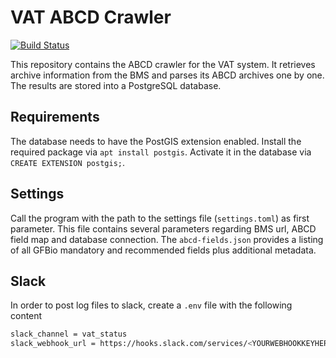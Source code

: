 # VAT ABCD Crawler

[![Build Status](https://travis-ci.org/gfbio/vat-abcd-crawler.svg?branch=master)](https://travis-ci.org/gfbio/vat-abcd-crawler)

This repository contains the ABCD crawler for the VAT system.
It retrieves archive information from the BMS and parses its ABCD archives one by one.
The results are stored into a PostgreSQL database.

## Requirements

The database needs to have the PostGIS extension enabled.
Install the required package via `apt install postgis`.
Activate it in the database via `CREATE EXTENSION postgis;`.

## Settings

Call the program with the path to the settings file (`settings.toml`) as first parameter.
This file contains several parameters regarding BMS url, ABCD field map and database connection.
The `abcd-fields.json` provides a listing of all GFBio mandatory and recommended fields plus additional metadata.

## Slack

In order to post log files to slack, create a `.env` file with the following content

```bash
slack_channel = vat_status
slack_webhook_url = https://hooks.slack.com/services/<YOURWEBHOOKKEYHERE>
```
